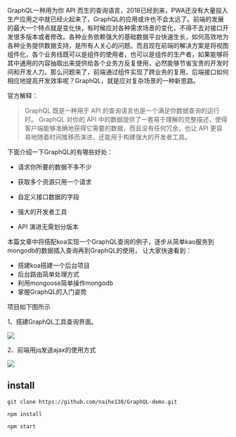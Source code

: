 GraphQL一种用为你 API 而生的查询语言，2018已经到来，PWA还没有大量投入生产应用之中就已经火起来了，GraphQL的应用或许也不会太远了。前端的发展的最大一个特点就是变化快，有时候应对各种需求场景的变化，不得不去对接口开发很多版本或者修改。各种业务依赖强大的基础数据平台快速生长，如何高效地为各种业务提供数据支持，是所有人关心的问题。而且现在前端的解决方案是将视图组件化，各个业务线既可以是组件的使用者，也可以是组件的生产者，如果能够将其中通用的内容抽取出来提供给各个业务方反复使用，必然能够节省宝贵的开发时间和开发人力。那么问题来了，前端通过组件实现了跨业务的复用，后端接口如何相应地提高开发效率呢？GraphQL，就是应对复杂场景的一种新思路。

官方解释：

>GraphQL 既是一种用于 API 的查询语言也是一个满足你数据查询的运行时。 GraphQL 对你的 API 中的数据提供了一套易于理解的完整描述，使得客户端能够准确地获得它需要的数据，而且没有任何冗余，也让 API 更容易地随着时间推移而演进，还能用于构建强大的开发者工具。

下面介绍一下GraphQL的有哪些好处：

* 请求你所要的数据不多不少

* 获取多个资源只用一个请求

* 自定义接口数据的字段

* 强大的开发者工具

* API 演进无需划分版本


本篇文章中将搭配koa实现一个GraphQL查询的例子，逐步从简单kao服务到mongodb的数据插入查询再到GraphQL的使用，
让大家快速看到：

* 搭建koa搭建一个后台项目
* 后台路由简单处理方式
* 利用mongoose简单操作mongodb
* 掌握GraphQL的入门姿势

项目如下图所示

1、搭建GraphQL工具查询界面。

![](https://user-gold-cdn.xitu.io/2018/1/2/160b58e712e0db1a?w=1173&h=855&f=gif&s=1376761)

2、前端用jq发送ajax的使用方式


![](https://user-gold-cdn.xitu.io/2018/1/2/160b5927554c21cc?w=962&h=716&f=gif&s=2278918)


## install 

````
git clone https://github.com/naihe138/GraphQL-demo.git

npm install 

npm start

````
